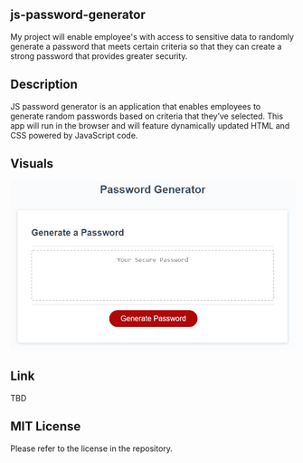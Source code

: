## js-password-generator
My project will enable employee's with access to sensitive data to randomly generate a password that meets certain criteria so that they can create a strong password that provides greater security.

## Description
JS password generator is an application that enables employees to generate random passwords based on criteria that they’ve selected. This app will run in the browser and will feature dynamically updated HTML and CSS powered by JavaScript code.

## Visuals
![Screenshot](assets/03-javascript-homework-demo.png) 

## Link
TBD

## MIT License
Please refer to the license in the repository.